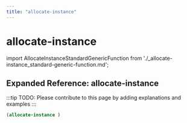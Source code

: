 ```yaml
---
title: "allocate-instance"
---
```


# allocate-instance

import AllocateInstanceStandardGenericFunction from './_allocate-instance_standard-generic-function.md';

<AllocateInstanceStandardGenericFunction />

## Expanded Reference: allocate-instance

:::tip
TODO: Please contribute to this page by adding explanations and examples
:::

```lisp
(allocate-instance )
```
